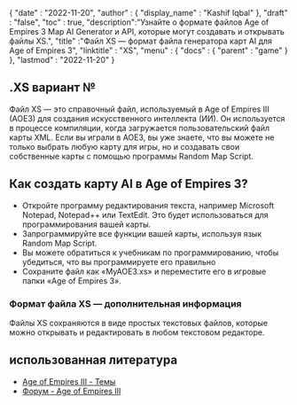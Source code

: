 {
  "date" : "2022-11-20",
  "author" : {
    "display_name" : "Kashif Iqbal"
},
  "draft" : "false",
  "toc" : true,
  "description":"Узнайте о формате файлов Age of Empires 3 Map AI Generator и API, которые могут создавать и открывать файлы XS.",
  "title" :"Файл XS — формат файла генератора карт AI для Age of Empires 3",
  "linktitle" : "XS",
  "menu" : {
    "docs" : {
      "parent" : "game"
}
},
  "lastmod" : "2022-11-20"
}

## .XS вариант №

Файл XS — это справочный файл, используемый в Age of Empires III (AOE3) для создания искусственного интеллекта (ИИ). Он используется в процессе компиляции, когда загружается пользовательский файл карты XML. Если вы играли в AOE3, вы уже знаете, что вы можете не только выбрать любую карту для игры, но и создавать свои собственные карты с помощью программы Random Map Script.

## Как создать карту AI в Age of Empires 3?

* Откройте программу редактирования текста, например Microsoft Notepad, Notepad++ или TextEdit. Это будет использоваться для программирования вашей карты.
* Запрограммируйте все функции вашей карты, используя язык Random Map Script.
* Вы можете обратиться к учебникам по программированию, чтобы убедиться, что вы программируете его правильно
* Сохраните файл как «MyAOE3.xs» и переместите его в игровые папки «Age of Empires 3».

### Формат файла XS — дополнительная информация

Файлы XS сохраняются в виде простых текстовых файлов, которые можно открывать и редактировать в любом текстовом редакторе.

## использованная литература

* [Age of Empires III - Темы](https://github.com/topics/aoe)
* [Форум - Age of Empires III](https://forums.ageofempires.com/t/please-make-the-ai-fight-for-map-control-and-resources-long-post-but-worth-it/176307)

